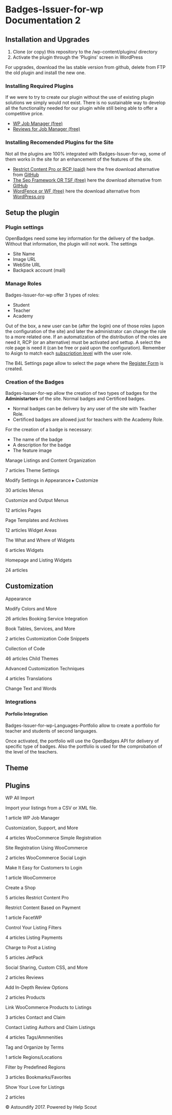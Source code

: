 # Badges-Issuer-for-wp Documentation 2

## Installation and Upgrades
1. Clone (or copy) this repository to the /wp-content/plugins/ directory
1. Activate the plugin through the 'Plugins' screen in WordPress

For upgrades, download the las stable version from github, delete from FTP the old plugin and install the new one.

### Installing Required Plugins
If we were to try to create our plugin without the use of existing plugin solutions we simply would not exist. There is no sustainable way to develop all the functionality needed for our plugin while still being able to offer a competitive price.

* [WP Job Manager (free)](https://wordpress.org/plugins/wp-job-manager/)
* [Reviews for Job Manager (free)](https://astoundify.com/products/wp-job-manager-reviews/)

### Installing Recomended Plugins for the Site
Not all the plugins are 100% integrated with Badges-Issuer-for-wp, some of them works in the site for an enhancement of the features of the site.
* [Restrict Content Pro or RCP (paid)](https://restrictcontentpro.com/) here the free download alternative from [GitHub](https://github.com/restrictcontentpro/restrict-content-pro)
* [The Seo Framework OR TSF (free)](https://theseoframework.com/) here the download alternative from [GitHub](https://github.com/sybrew/the-seo-framework)
* [WordFence or WF (free)](https://www.wordfence.com/) here the download alternative from [WordPress.org](https://es.wordpress.org/plugins/wordfence/ )

## Setup the plugin
### Plugin settings
OpenBadges need some key information for the delivery of the badge. Without that information, the plugin will not work. The settings
* Site Name
* Image URL
* WebSite URL
* Backpack account (mail)

### Manage Roles
Badges-Issuer-for-wp offer 3 types of roles:
* Student
* Teacher
* Academy

Out of the box, a new user can be (after the login) one of those roles (upon the configuration of the site) and later the administrator can change the role to a more related one. If an automatization of the distribution of the roles are need it, RCP (or an alternative) must be activated and settup. A select the role page is need it (can be free or paid upon the configuration). Remember to Asign to match each [subscription level](http://docs.restrictcontentpro.com/article/1558-creating-subscription-levels) with the user role.

The B4L Settings page allow to select the page where the [Register Form](http://docs.restrictcontentpro.com/article/1597-registerform) is created.

### Creation of the Badges
Badges-Issuer-for-wp allow the creation of two types of badges for the **Administartors** of the site. Normal badges and Certificed badges.
* Normal badges can be delivery by any user of the site with Teacher Role.
* Certificed badges are allowed just for teachers with the Academy Role.

For the creation of a badge is necessary:
* The name of the badge
* A description for the badge
* The feature image





Manage Listings and Content Organization

7 articles
Theme Settings

Modify Settings in Appearance ▸ Customize

30 articles
Menus

Customize and Output Menus

12 articles
Pages

Page Templates and Archives

12 articles
Widget Areas

The What and Where of Widgets

6 articles
Widgets

Homepage and Listing Widgets

24 articles
## Customization
Appearance

Modify Colors and More

26 articles
Booking Service Integration

Book Tables, Services, and More

2 articles
Customization Code Snippets

Collection of Code

46 articles
Child Themes

Advanced Customization Techniques

4 articles
Translations

Change Text and Words

### Integrations
#### Porfolio Integration
Badges-Issuer-for-wp-Languages-Portfolio allow to create a portfolio for teacher and students of second languages.

Once activated, the portfolio will use the OpenBadges API for delivery of specific type of badges. Also the portfolio is used for the comprobation of the level of the teachers.


## Theme

## Plugins
WP All Import

Import your listings from a CSV or XML file.

1 article
WP Job Manager

Customization, Support, and More

4 articles
WooCommerce Simple Registration

Site Registration Using WooCommerce

2 articles
WooCommerce Social Login

Make It Easy for Customers to Login

1 article
WooCommerce

Create a Shop

5 articles
Restrict Content Pro

Restrict Content Based on Payment

1 article
FacetWP

Control Your Listing Filters

4 articles
Listing Payments

Charge to Post a Listing

5 articles
JetPack

Social Sharing, Custom CSS, and More

2 articles
Reviews

Add In-Depth Review Options

2 articles
Products

Link WooCommerce Products to Listings

3 articles
Contact and Claim

Contact Listing Authors and Claim Listings

4 articles
Tags/Ammenities

Tag and Organize by Terms

1 article
Regions/Locations

Filter by Predefined Regions

3 articles
Bookmarks/Favorites

Show Your Love for Listings

2 articles

© Astoundify 2017. Powered by Help Scout
